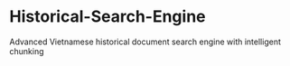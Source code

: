 # Historical-Search-Engine
Advanced Vietnamese historical document search engine with intelligent chunking
